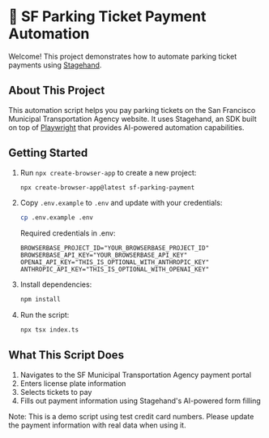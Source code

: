 # 🤘 SF Parking Ticket Payment Automation

Welcome! This project demonstrates how to automate parking ticket payments using [Stagehand](https://github.com/browserbase/stagehand).

## About This Project

This automation script helps you pay parking tickets on the San Francisco Municipal Transportation Agency website. It uses Stagehand, an SDK built on top of [Playwright](https://playwright.dev/) that provides AI-powered automation capabilities.

## Getting Started

1. Run `npx create-browser-app` to create a new project:

   ```bash
   npx create-browser-app@latest sf-parking-payment
   ```

2. Copy `.env.example` to `.env` and update with your credentials:

   ```bash
   cp .env.example .env
   ```

   Required credentials in .env:

   ```
   BROWSERBASE_PROJECT_ID="YOUR_BROWSERBASE_PROJECT_ID"
   BROWSERBASE_API_KEY="YOUR_BROWSERBASE_API_KEY"
   OPENAI_API_KEY="THIS_IS_OPTIONAL_WITH_ANTHROPIC_KEY"
   ANTHROPIC_API_KEY="THIS_IS_OPTIONAL_WITH_OPENAI_KEY"
   ```

3. Install dependencies:

   ```bash
   npm install
   ```

4. Run the script:

   ```bash
   npx tsx index.ts
   ```

## What This Script Does

1. Navigates to the SF Municipal Transportation Agency payment portal
2. Enters license plate information
3. Selects tickets to pay
4. Fills out payment information using Stagehand's AI-powered form filling

Note: This is a demo script using test credit card numbers. Please update the payment information with real data when using it.
